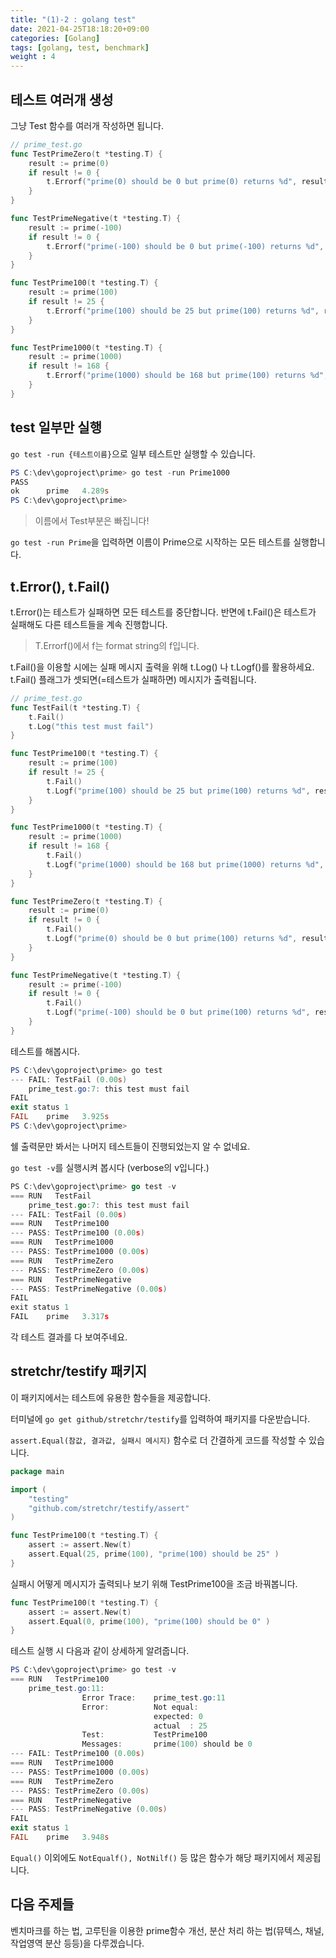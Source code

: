 ```yaml
---
title: "(1)-2 : golang test"
date: 2021-04-25T18:18:20+09:00
categories: [Golang]
tags: [golang, test, benchmark]
weight : 4
---
```


## 테스트 여러개 생성

그냥 Test 함수를 여러개 작성하면 됩니다.

```go
// prime_test.go
func TestPrimeZero(t *testing.T) {
	result := prime(0)
	if result != 0 {
		t.Errorf("prime(0) should be 0 but prime(0) returns %d", result)
	}
}

func TestPrimeNegative(t *testing.T) {
	result := prime(-100)
	if result != 0 {
		t.Errorf("prime(-100) should be 0 but prime(-100) returns %d", result)
	}
}

func TestPrime100(t *testing.T) {
	result := prime(100)
	if result != 25 {
		t.Errorf("prime(100) should be 25 but prime(100) returns %d", result)
	}
}

func TestPrime1000(t *testing.T) {
	result := prime(1000)
	if result != 168 {
		t.Errorf("prime(1000) should be 168 but prime(100) returns %d", result)
	}
}
```

## test 일부만 실행

`go test -run {테스트이름}`으로 일부 테스트만 실행할 수 있습니다.

```powershell
PS C:\dev\goproject\prime> go test -run Prime1000 
PASS
ok      prime   4.289s
PS C:\dev\goproject\prime> 
```

>이름에서 Test부분은 빠집니다!

`go test -run Prime`을 입력하면 이름이 Prime으로 시작하는 모든 테스트를 실행합니다.

## t.Error(), t.Fail()

t.Error()는 테스트가 실패하면 모든 테스트를 중단합니다. 반면에 t.Fail()은 테스트가 실패해도 다른 테스트들을 계속 진행합니다.
>T.Errorf()에서 f는 format string의 f입니다.

t.Fail()을 이용할 시에는 실패 메시지 출력을 위해 t.Log() 나 t.Logf()를 활용하세요. t.Fail() 플래그가 셋되면(=테스트가 실패하면) 메시지가 출력됩니다.

```go
// prime_test.go
func TestFail(t *testing.T) {
	t.Fail()
	t.Log("this test must fail")
}

func TestPrime100(t *testing.T) {
	result := prime(100)
	if result != 25 {
		t.Fail()
		t.Logf("prime(100) should be 25 but prime(100) returns %d", result)
	}
}

func TestPrime1000(t *testing.T) {
	result := prime(1000)
	if result != 168 {
		t.Fail()
		t.Logf("prime(1000) should be 168 but prime(1000) returns %d", result)
	}
}

func TestPrimeZero(t *testing.T) {
	result := prime(0)
	if result != 0 {
		t.Fail()
		t.Logf("prime(0) should be 0 but prime(100) returns %d", result)
	}
}

func TestPrimeNegative(t *testing.T) {
	result := prime(-100)
	if result != 0 {
		t.Fail()
		t.Logf("prime(-100) should be 0 but prime(100) returns %d", result)
	}
}
```

테스트를 해봅시다.

```powershell
PS C:\dev\goproject\prime> go test
--- FAIL: TestFail (0.00s)
    prime_test.go:7: this test must fail
FAIL
exit status 1
FAIL    prime   3.925s
PS C:\dev\goproject\prime>
```

쉘 출력문만 봐서는 나머지 테스트들이 진행되었는지 알 수 없네요.

`go test -v`를 실행시켜 봅시다 (verbose의 v입니다.)

```go
PS C:\dev\goproject\prime> go test -v
=== RUN   TestFail
    prime_test.go:7: this test must fail
--- FAIL: TestFail (0.00s)
=== RUN   TestPrime100
--- PASS: TestPrime100 (0.00s)
=== RUN   TestPrime1000
--- PASS: TestPrime1000 (0.00s)
=== RUN   TestPrimeZero
--- PASS: TestPrimeZero (0.00s)
=== RUN   TestPrimeNegative
--- PASS: TestPrimeNegative (0.00s)
FAIL
exit status 1
FAIL    prime   3.317s
```

각 테스트 결과를 다 보여주네요.

## stretchr/testify 패키지

이 패키지에서는 테스트에 유용한 함수들을 제공합니다.

터미널에 `go get github/stretchr/testify`를 입력하여 패키지를 다운받습니다.

`assert.Equal(참값, 결과값, 실패시 메시지)` 함수로 더 간결하게 코드를 작성할 수 있습니다.

```go
package main

import (
	"testing"
	"github.com/stretchr/testify/assert"
)

func TestPrime100(t *testing.T) {
	assert := assert.New(t)
	assert.Equal(25, prime(100), "prime(100) should be 25" )
}
```

실패시 어떻게 메시지가 출력되나 보기 위해 TestPrime100을 조금 바꿔봅니다.

```go
func TestPrime100(t *testing.T) {
	assert := assert.New(t)
	assert.Equal(0, prime(100), "prime(100) should be 0" )
}
```

테스트 실행 시 다음과 같이 상세하게 알려줍니다.

```powershell
PS C:\dev\goproject\prime> go test -v
=== RUN   TestPrime100
    prime_test.go:11: 
                Error Trace:    prime_test.go:11
                Error:          Not equal:
                                expected: 0
                                actual  : 25
                Test:           TestPrime100
                Messages:       prime(100) should be 0
--- FAIL: TestPrime100 (0.00s)
=== RUN   TestPrime1000
--- PASS: TestPrime1000 (0.00s)
=== RUN   TestPrimeZero
--- PASS: TestPrimeZero (0.00s)
=== RUN   TestPrimeNegative
--- PASS: TestPrimeNegative (0.00s)
FAIL
exit status 1
FAIL    prime   3.948s
```

`Equal()` 이외에도 `NotEqualf(), NotNilf()` 등 많은 함수가 해당 패키지에서 제공됩니다.

## 다음 주제들

벤치마크를 하는 법, 고루틴을 이용한 prime함수 개선, 분산 처리 하는 법(뮤텍스, 채널, 작업영역 분산 등등)을 다루겠습니다.